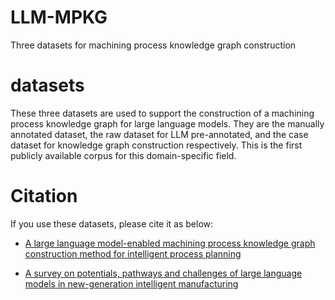 # LLM-MPKG
Three datasets for machining process knowledge graph construction
# datasets
These three datasets are used to support the construction of a machining process knowledge graph for large language models. They are the manually annotated dataset, the raw dataset for LLM pre-annotated, and the case dataset for knowledge graph construction respectively. This is the first publicly available corpus for this domain-specific field.
# Citation
If you use these datasets, please cite it as below:

  - [A large language model-enabled machining process knowledge graph construction method for intelligent process planning](https://doi.org/10.1016/j.aei.2025.103244)
  
  - [A survey on potentials, pathways and challenges of large language models in new-generation intelligent manufacturing](https://doi.org/10.1016/j.rcim.2024.102883)
